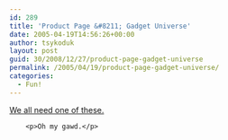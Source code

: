 ```yaml
---
id: 289
title: 'Product Page &#8211; Gadget Universe'
date: 2005-04-19T14:56:26+00:00
author: tsykoduk
layout: post
guid: 30/2008/12/27/product-page-gadget-universe
permalink: /2005/04/19/product-page-gadget-universe/
categories:
  - Fun!
---
```

<p><a href="http://www.gadgetuniverse.com/cgi-bin/sgin0101.exe?T1=TH+446&#038;FNM=25&#038;UID=2005040918585642&#038;GEN9=">We all need one of these.</a></p>


		<p>Oh my gawd.</p>